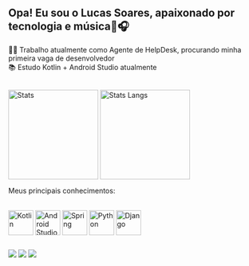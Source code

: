 ## Opa! Eu sou o Lucas Soares, apaixonado por tecnologia e música🤖🎧

👨‍💻 Trabalho atualmente como Agente de HelpDesk, procurando minha primeira vaga de desenvolvedor
<br>
📚 Estudo Kotlin + Android Studio atualmente

<div style="display: inline_block"><br>
<img align="center" alt="Stats" height="180em" src=https://vercel-stats-mij1.vercel.app/api?username=soareslucas9090&count_private=true&show_icons=true&theme=transparent>
  <img align="center" alt="Stats Langs" height="180em" src=https://vercel-stats-mij1.vercel.app/api/top-langs?username=soareslucas9090&show_icons=true&theme=transparent&exclude_repo=Exercicio---Cast-e-Objeto,bot2POO,Amostra-Soticon,trabalhoRangel,Estrutura-de-Dados-2,rafaballerini,vercelStats>
</div>

Meus principais conhecimentos:
<div style="display: inline_block"><br>
  <img align="center" alt="Kotlin" width="50" src="https://cdn.jsdelivr.net/gh/devicons/devicon/icons/kotlin/kotlin-original.svg">
  <img align="center" alt="Android Studio" width="50" src="https://cdn.jsdelivr.net/gh/devicons/devicon/icons/androidstudio/androidstudio-original.svg">
  <img align="center" alt="Spring" width="50" src="https://cdn.jsdelivr.net/gh/devicons/devicon/icons/spring/spring-original.svg">
  <img align="center" alt="Python" width="50" src="https://cdn.jsdelivr.net/gh/devicons/devicon/icons/python/python-original.svg">
  <img align="center" alt="Django" width="50" src="https://cdn.jsdelivr.net/gh/devicons/devicon/icons/django/django-plain.svg">
</div>

##

<div>
  <a href = "mailto:soareslukas9090@gmail.com"><img src="https://img.shields.io/badge/-Gmail-%23333?style=for-the-badge&logo=gmail&logoColor=white" target="_blank"></a>
  <a href="https://www.linkedin.com/in/lucas-soares-047134149" target="_blank"><img src="https://img.shields.io/badge/-LinkedIn-%230077B5?style=for-the-badge&logo=linkedin&logoColor=white" target="_blank"></a> 
  <a href="https://www.instagram.com/soares.lucas90" target="_blank"><img src="https://img.shields.io/badge/-Instagram-%23E4405F?style=for-the-badge&logo=instagram&logoColor=white" target="_blank"></a>
</div>

